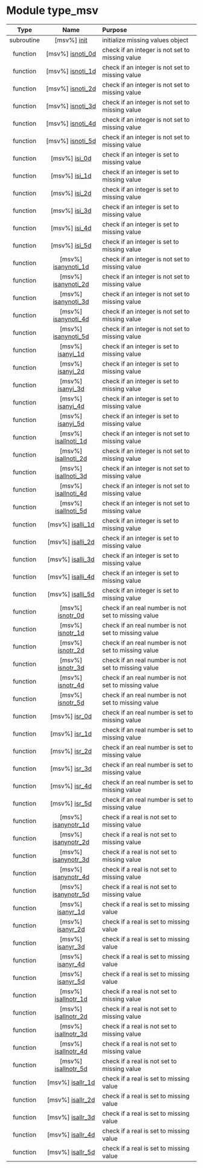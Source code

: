 # Module type_msv

| Type | Name | Purpose |
| :--: | :--: | :---------- |
| subroutine | [msv%] [init](https://github.com/benjaminmenetrier/bump-standalone/tree/master/src/type_msv.F90#L103) | initialize missing values object |
| function | [msv%] [isnoti_0d](https://github.com/benjaminmenetrier/bump-standalone/tree/master/src/type_msv.F90#L122) | check if an integer is not set to missing value |
| function | [msv%] [isnoti_1d](https://github.com/benjaminmenetrier/bump-standalone/tree/master/src/type_msv.F90#L141) | check if an integer is not set to missing value |
| function | [msv%] [isnoti_2d](https://github.com/benjaminmenetrier/bump-standalone/tree/master/src/type_msv.F90#L164) | check if an integer is not set to missing value |
| function | [msv%] [isnoti_3d](https://github.com/benjaminmenetrier/bump-standalone/tree/master/src/type_msv.F90#L187) | check if an integer is not set to missing value |
| function | [msv%] [isnoti_4d](https://github.com/benjaminmenetrier/bump-standalone/tree/master/src/type_msv.F90#L210) | check if an integer is not set to missing value |
| function | [msv%] [isnoti_5d](https://github.com/benjaminmenetrier/bump-standalone/tree/master/src/type_msv.F90#L233) | check if an integer is not set to missing value |
| function | [msv%] [isi_0d](https://github.com/benjaminmenetrier/bump-standalone/tree/master/src/type_msv.F90#L256) | check if an integer is set to missing value |
| function | [msv%] [isi_1d](https://github.com/benjaminmenetrier/bump-standalone/tree/master/src/type_msv.F90#L275) | check if an integer is set to missing value |
| function | [msv%] [isi_2d](https://github.com/benjaminmenetrier/bump-standalone/tree/master/src/type_msv.F90#L294) | check if an integer is set to missing value |
| function | [msv%] [isi_3d](https://github.com/benjaminmenetrier/bump-standalone/tree/master/src/type_msv.F90#L313) | check if an integer is set to missing value |
| function | [msv%] [isi_4d](https://github.com/benjaminmenetrier/bump-standalone/tree/master/src/type_msv.F90#L332) | check if an integer is set to missing value |
| function | [msv%] [isi_5d](https://github.com/benjaminmenetrier/bump-standalone/tree/master/src/type_msv.F90#L351) | check if an integer is set to missing value |
| function | [msv%] [isanynoti_1d](https://github.com/benjaminmenetrier/bump-standalone/tree/master/src/type_msv.F90#L370) | check if an integer is not set to missing value |
| function | [msv%] [isanynoti_2d](https://github.com/benjaminmenetrier/bump-standalone/tree/master/src/type_msv.F90#L386) | check if an integer is not set to missing value |
| function | [msv%] [isanynoti_3d](https://github.com/benjaminmenetrier/bump-standalone/tree/master/src/type_msv.F90#L402) | check if an integer is not set to missing value |
| function | [msv%] [isanynoti_4d](https://github.com/benjaminmenetrier/bump-standalone/tree/master/src/type_msv.F90#L418) | check if an integer is not set to missing value |
| function | [msv%] [isanynoti_5d](https://github.com/benjaminmenetrier/bump-standalone/tree/master/src/type_msv.F90#L434) | check if an integer is not set to missing value |
| function | [msv%] [isanyi_1d](https://github.com/benjaminmenetrier/bump-standalone/tree/master/src/type_msv.F90#L450) | check if an integer is set to missing value |
| function | [msv%] [isanyi_2d](https://github.com/benjaminmenetrier/bump-standalone/tree/master/src/type_msv.F90#L466) | check if an integer is set to missing value |
| function | [msv%] [isanyi_3d](https://github.com/benjaminmenetrier/bump-standalone/tree/master/src/type_msv.F90#L482) | check if an integer is set to missing value |
| function | [msv%] [isanyi_4d](https://github.com/benjaminmenetrier/bump-standalone/tree/master/src/type_msv.F90#L498) | check if an integer is set to missing value |
| function | [msv%] [isanyi_5d](https://github.com/benjaminmenetrier/bump-standalone/tree/master/src/type_msv.F90#L514) | check if an integer is set to missing value |
| function | [msv%] [isallnoti_1d](https://github.com/benjaminmenetrier/bump-standalone/tree/master/src/type_msv.F90#L530) | check if an integer is not set to missing value |
| function | [msv%] [isallnoti_2d](https://github.com/benjaminmenetrier/bump-standalone/tree/master/src/type_msv.F90#L546) | check if an integer is not set to missing value |
| function | [msv%] [isallnoti_3d](https://github.com/benjaminmenetrier/bump-standalone/tree/master/src/type_msv.F90#L562) | check if an integer is not set to missing value |
| function | [msv%] [isallnoti_4d](https://github.com/benjaminmenetrier/bump-standalone/tree/master/src/type_msv.F90#L578) | check if an integer is not set to missing value |
| function | [msv%] [isallnoti_5d](https://github.com/benjaminmenetrier/bump-standalone/tree/master/src/type_msv.F90#L594) | check if an integer is not set to missing value |
| function | [msv%] [isalli_1d](https://github.com/benjaminmenetrier/bump-standalone/tree/master/src/type_msv.F90#L610) | check if an integer is set to missing value |
| function | [msv%] [isalli_2d](https://github.com/benjaminmenetrier/bump-standalone/tree/master/src/type_msv.F90#L626) | check if an integer is set to missing value |
| function | [msv%] [isalli_3d](https://github.com/benjaminmenetrier/bump-standalone/tree/master/src/type_msv.F90#L642) | check if an integer is set to missing value |
| function | [msv%] [isalli_4d](https://github.com/benjaminmenetrier/bump-standalone/tree/master/src/type_msv.F90#L658) | check if an integer is set to missing value |
| function | [msv%] [isalli_5d](https://github.com/benjaminmenetrier/bump-standalone/tree/master/src/type_msv.F90#L674) | check if an integer is set to missing value |
| function | [msv%] [isnotr_0d](https://github.com/benjaminmenetrier/bump-standalone/tree/master/src/type_msv.F90#L690) | check if an real number is not set to missing value |
| function | [msv%] [isnotr_1d](https://github.com/benjaminmenetrier/bump-standalone/tree/master/src/type_msv.F90#L709) | check if an real number is not set to missing value |
| function | [msv%] [isnotr_2d](https://github.com/benjaminmenetrier/bump-standalone/tree/master/src/type_msv.F90#L732) | check if an real number is not set to missing value |
| function | [msv%] [isnotr_3d](https://github.com/benjaminmenetrier/bump-standalone/tree/master/src/type_msv.F90#L755) | check if an real number is not set to missing value |
| function | [msv%] [isnotr_4d](https://github.com/benjaminmenetrier/bump-standalone/tree/master/src/type_msv.F90#L778) | check if an real number is not set to missing value |
| function | [msv%] [isnotr_5d](https://github.com/benjaminmenetrier/bump-standalone/tree/master/src/type_msv.F90#L801) | check if an real number is not set to missing value |
| function | [msv%] [isr_0d](https://github.com/benjaminmenetrier/bump-standalone/tree/master/src/type_msv.F90#L824) | check if an real number is set to missing value |
| function | [msv%] [isr_1d](https://github.com/benjaminmenetrier/bump-standalone/tree/master/src/type_msv.F90#L843) | check if an real number is set to missing value |
| function | [msv%] [isr_2d](https://github.com/benjaminmenetrier/bump-standalone/tree/master/src/type_msv.F90#L862) | check if an real number is set to missing value |
| function | [msv%] [isr_3d](https://github.com/benjaminmenetrier/bump-standalone/tree/master/src/type_msv.F90#L881) | check if an real number is set to missing value |
| function | [msv%] [isr_4d](https://github.com/benjaminmenetrier/bump-standalone/tree/master/src/type_msv.F90#L900) | check if an real number is set to missing value |
| function | [msv%] [isr_5d](https://github.com/benjaminmenetrier/bump-standalone/tree/master/src/type_msv.F90#L919) | check if an real number is set to missing value |
| function | [msv%] [isanynotr_1d](https://github.com/benjaminmenetrier/bump-standalone/tree/master/src/type_msv.F90#L938) | check if a real is not set to missing value |
| function | [msv%] [isanynotr_2d](https://github.com/benjaminmenetrier/bump-standalone/tree/master/src/type_msv.F90#L954) | check if a real is not set to missing value |
| function | [msv%] [isanynotr_3d](https://github.com/benjaminmenetrier/bump-standalone/tree/master/src/type_msv.F90#L970) | check if a real is not set to missing value |
| function | [msv%] [isanynotr_4d](https://github.com/benjaminmenetrier/bump-standalone/tree/master/src/type_msv.F90#L986) | check if a real is not set to missing value |
| function | [msv%] [isanynotr_5d](https://github.com/benjaminmenetrier/bump-standalone/tree/master/src/type_msv.F90#L1002) | check if a real is not set to missing value |
| function | [msv%] [isanyr_1d](https://github.com/benjaminmenetrier/bump-standalone/tree/master/src/type_msv.F90#L1018) | check if a real is set to missing value |
| function | [msv%] [isanyr_2d](https://github.com/benjaminmenetrier/bump-standalone/tree/master/src/type_msv.F90#L1034) | check if a real is set to missing value |
| function | [msv%] [isanyr_3d](https://github.com/benjaminmenetrier/bump-standalone/tree/master/src/type_msv.F90#L1050) | check if a real is set to missing value |
| function | [msv%] [isanyr_4d](https://github.com/benjaminmenetrier/bump-standalone/tree/master/src/type_msv.F90#L1066) | check if a real is set to missing value |
| function | [msv%] [isanyr_5d](https://github.com/benjaminmenetrier/bump-standalone/tree/master/src/type_msv.F90#L1082) | check if a real is set to missing value |
| function | [msv%] [isallnotr_1d](https://github.com/benjaminmenetrier/bump-standalone/tree/master/src/type_msv.F90#L1098) | check if a real is not set to missing value |
| function | [msv%] [isallnotr_2d](https://github.com/benjaminmenetrier/bump-standalone/tree/master/src/type_msv.F90#L1114) | check if a real is not set to missing value |
| function | [msv%] [isallnotr_3d](https://github.com/benjaminmenetrier/bump-standalone/tree/master/src/type_msv.F90#L1130) | check if a real is not set to missing value |
| function | [msv%] [isallnotr_4d](https://github.com/benjaminmenetrier/bump-standalone/tree/master/src/type_msv.F90#L1146) | check if a real is not set to missing value |
| function | [msv%] [isallnotr_5d](https://github.com/benjaminmenetrier/bump-standalone/tree/master/src/type_msv.F90#L1162) | check if a real is not set to missing value |
| function | [msv%] [isallr_1d](https://github.com/benjaminmenetrier/bump-standalone/tree/master/src/type_msv.F90#L1178) | check if a real is set to missing value |
| function | [msv%] [isallr_2d](https://github.com/benjaminmenetrier/bump-standalone/tree/master/src/type_msv.F90#L1194) | check if a real is set to missing value |
| function | [msv%] [isallr_3d](https://github.com/benjaminmenetrier/bump-standalone/tree/master/src/type_msv.F90#L1210) | check if a real is set to missing value |
| function | [msv%] [isallr_4d](https://github.com/benjaminmenetrier/bump-standalone/tree/master/src/type_msv.F90#L1226) | check if a real is set to missing value |
| function | [msv%] [isallr_5d](https://github.com/benjaminmenetrier/bump-standalone/tree/master/src/type_msv.F90#L1242) | check if a real is set to missing value |
